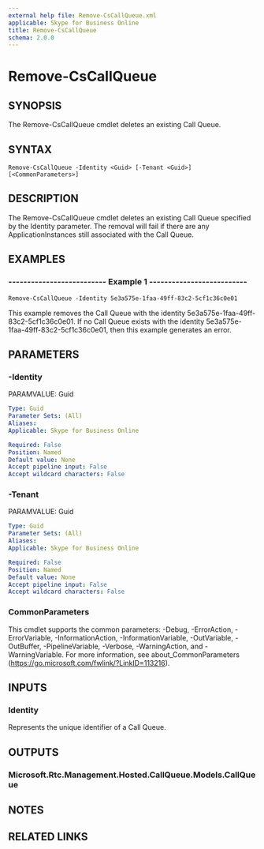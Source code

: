 ```yaml
---
external help file: Remove-CsCallQueue.xml
applicable: Skype for Business Online
title: Remove-CsCallQueue
schema: 2.0.0
---
```


# Remove-CsCallQueue

## SYNOPSIS
The Remove-CsCallQueue cmdlet deletes an existing Call Queue.

## SYNTAX

```
Remove-CsCallQueue -Identity <Guid> [-Tenant <Guid>] [<CommonParameters>]
```

## DESCRIPTION
The Remove-CsCallQueue cmdlet deletes an existing Call Queue specified by the Identity parameter. The removal will fail if there are any ApplicationInstances still associated with the Call Queue.

## EXAMPLES

### -------------------------- Example 1 --------------------------
```
Remove-CsCallQueue -Identity 5e3a575e-1faa-49ff-83c2-5cf1c36c0e01
```

This example removes the Call Queue with the identity 5e3a575e-1faa-49ff-83c2-5cf1c36c0e01. If no Call Queue exists with the identity 5e3a575e-1faa-49ff-83c2-5cf1c36c0e01, then this example generates an error.


## PARAMETERS

### -Identity
PARAMVALUE: Guid

```yaml
Type: Guid
Parameter Sets: (All)
Aliases: 
Applicable: Skype for Business Online

Required: False
Position: Named
Default value: None
Accept pipeline input: False
Accept wildcard characters: False
```

### -Tenant
PARAMVALUE: Guid

```yaml
Type: Guid
Parameter Sets: (All)
Aliases: 
Applicable: Skype for Business Online

Required: False
Position: Named
Default value: None
Accept pipeline input: False
Accept wildcard characters: False
```

### CommonParameters
This cmdlet supports the common parameters: -Debug, -ErrorAction, -ErrorVariable, -InformationAction, -InformationVariable, -OutVariable, -OutBuffer, -PipelineVariable, -Verbose, -WarningAction, and -WarningVariable. For more information, see about_CommonParameters (https://go.microsoft.com/fwlink/?LinkID=113216).

## INPUTS

### Identity
Represents the unique identifier of a Call Queue.


## OUTPUTS

### Microsoft.Rtc.Management.Hosted.CallQueue.Models.CallQueue

## NOTES


## RELATED LINKS
